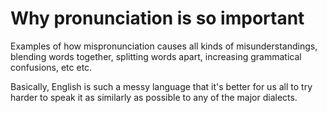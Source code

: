 # Why pronunciation is so important

Examples of how mispronunciation causes all kinds of misunderstandings, blending words together, splitting words apart, increasing grammatical confusions, etc etc.

Basically, English is such a messy language that it's better for us all to try harder to speak it as similarly as possible to any of the major dialects.

